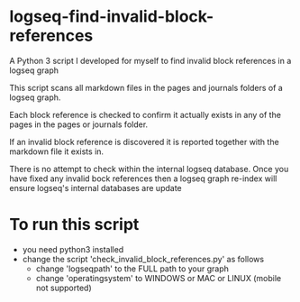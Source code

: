 # logseq-find-invalid-block-references

A Python 3 script I developed for myself to find invalid block references in a logseq graph

This script scans all markdown files in the pages and journals folders of a logseq graph.

Each block reference is checked to confirm it actually exists in any of the pages in the pages or journals folder.

If an invalid block reference is discovered it is reported together with the markdown file it exists in.

There is no attempt to check within the internal logseq database. Once you have fixed any invalid bock references then a logseq graph re-index will ensure logseq's internal databases are update

# To run this script
 - you need python3 installed
 - change the script 'check_invalid_block_references.py' as follows
   - change 'logseqpath' to the FULL path to your graph
   - change 'operatingsystem' to WINDOWS or MAC or LINUX (mobile not supported)



